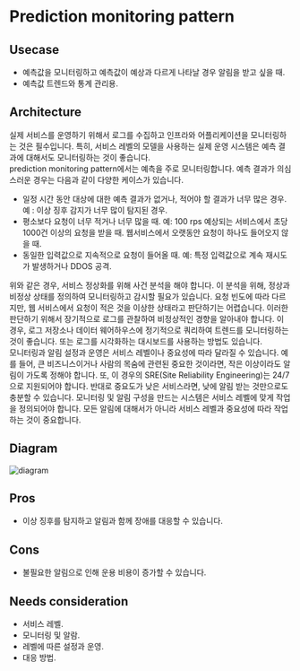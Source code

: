 # Prediction monitoring pattern

## Usecase
- 예측값을 모니터링하고 예측값이 예상과 다르게 나타날 경우 알림을 받고 싶을 때. 
- 예측값 트렌드와 통계 관리용.

## Architecture
실제 서비스를 운영하기 위해서 로그를 수집하고 인프라와 어플리케이션을 모니터링하는 것은 필수입니다. 특히, 서비스 레벨의 모델을 사용하는 실제 운영 시스템은 예측 결과에 대해서도 모니터링하는 것이 좋습니다.<br>
prediction monitoring pattern에서는 예측을 주로 모니터링합니다. 예측 결과가 의심스러운 경우는 다음과 같이 다양한 케이스가 있습니다.

- 일정 시간 동안 대상에 대한 예측 결과가 없거나, 적어야 할 결과가 너무 많은 경우. 예 : 이상 징후 감지가 너무 많이 탐지된 경우.
- 평소보다 요청이 너무 적거나 너무 많을 때. 예: 100 rps 예상되는 서비스에서 초당 1000건 이상의 요청을 받을 때. 웹서비스에서 오랫동안 요청이 하나도 들어오지 않을 때.
- 동일한 입력값으로 지속적으로 요청이 들어올 때. 예: 특정 입력값으로 계속 재시도가 발생하거나 DDOS 공격.

위와 같은 경우, 서비스 정상화를 위해 사건 분석을 해야 합니다. 이 분석을 위해, 정상과 비정상 상태를 정의하여 모니터링하고 감시할 필요가 있습니다. 요청 빈도에 따라 다르지만, 웹 서비스에서 요청이 적은 것을 이상한 상태라고 판단하기는 어렵습니다. 이러한 판단하기 위해서 장기적으로 로그를 관찰하여 비정상적인 경향을 알아내야 합니다. 이 경우, 로그 저장소나 데이터 웨어하우스에 정기적으로 쿼리하여 트렌드를 모니터링하는 것이 좋습니다. 또는 로그를 시각화하는 대시보드를 사용하는 방법도 있습니다.<br>
모니터링과 알림 설정과 운영은 서비스 레벨이나 중요성에 따라 달라질 수 있습니다. 예를 들어, 큰 비즈니스이거나 사람의 목숨에 관련된 중요한 것이라면, 작은 이상이라도 알림이 가도록 정해야 합니다. 또, 이 경우의 SRE(Site Reliability Engineering)는 24/7으로 지원되어야 합니다. 반대로 중요도가 낮은 서비스라면, 낮에 알림 받는 것만으로도 충분할 수 있습니다. 모니터링 및 알림 구성을 만드는 시스템은 서비스 레벨에 맞게 작업을 정의되어야 합니다. 모든 알림에 대해서가 아니라 서비스 레벨과 중요성에 따라 작업하는 것이 중요합니다.


## Diagram
![diagram](diagram.png)


## Pros
- 이상 징후를 탐지하고 알림과 함께 장애를 대응할 수 있습니다.


## Cons
- 불필요한 알림으로 인해 운용 비용이 증가할 수 있습니다. 

## Needs consideration
- 서비스 레벨.
- 모니터링 및 알람.
- 레벨에 따른 설정과 운영.
- 대응 방법.
